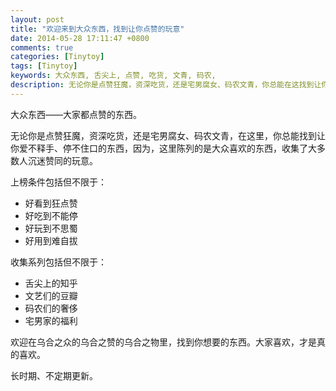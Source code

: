 ```yaml
---
layout: post
title: "欢迎来到大众东西，找到让你点赞的玩意"
date: 2014-05-28 17:11:47 +0800
comments: true
categories: [Tinytoy]
tags: [Tinytoy]
keywords: 大众东西, 舌尖上, 点赞, 吃货, 文青, 码农, 
description: 无论你是点赞狂魔，资深吃货，还是宅男腐女、码农文青，你总能在这找到让你爱不释手的东西，因为这里陈列了大众喜欢的东西，收集了大多数人沉迷赞同的玩意。
---
```


大众东西——大家都点赞的东西。

无论你是点赞狂魔，资深吃货，还是宅男腐女、码农文青，在这里，你总能找到让你爱不释手、停不住口的东西，因为，这里陈列的是大众喜欢的东西，收集了大多数人沉迷赞同的玩意。

上榜条件包括但不限于：

* 好看到狂点赞
* 好吃到不能停
* 好玩到不思蜀
* 好用到难自拔

收集系列包括但不限于：

* 舌尖上的知乎
* 文艺们的豆瓣
* 码农们的奢侈
* 宅男家的福利

欢迎在乌合之众的乌合之赞的乌合之物里，找到你想要的东西。大家喜欢，才是真的喜欢。

长时期、不定期更新。